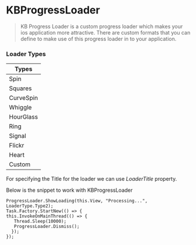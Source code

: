 # KBProgressLoader
>KB Progress Loader is a custom progress loader which makes your ios application more attractive.
There are custom formats that you can define to make use of this progress loader in to your application.

### Loader Types
| Types |
|-------|
|Spin|
|Squares|
|CurveSpin|
|Whiggle|
|HourGlass|
|Ring|
|Signal|
|Flickr|
|Heart|
|Custom|

For specifying the Title for the loader we can use *LoaderTitle* property.

Below is the snippet to work with KBProgressLoader

```
ProgressLoader.ShowLoading(this.View, "Processing...", LoaderType.Type2);
Task.Factory.StartNew(() => {
this.InvokeOnMainThread(() => {
   Thread.Sleep(10000);
   ProgressLoader.Dismiss();
  });
});
 ```
